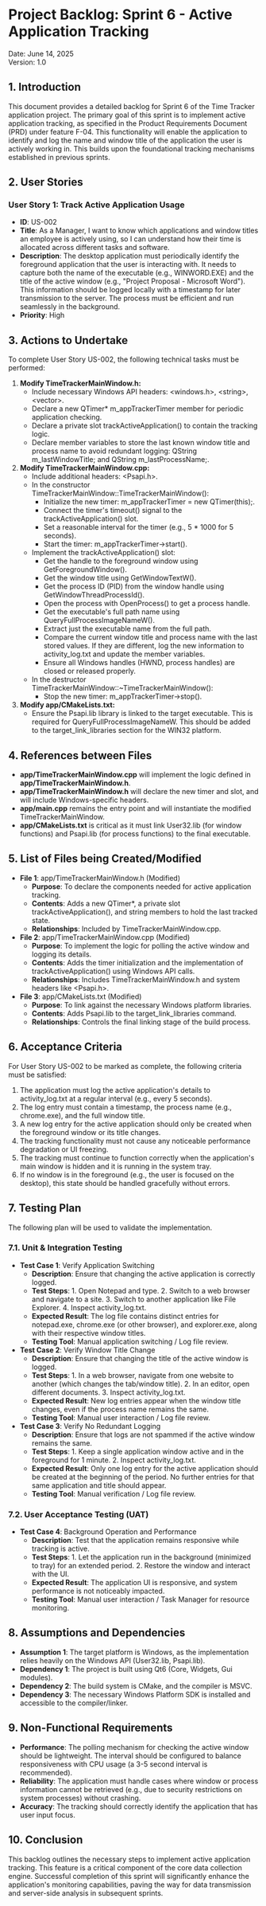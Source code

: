 # **Project Backlog: Sprint 6 \- Active Application Tracking**

Date: June 14, 2025  
Version: 1.0

## **1\. Introduction**

This document provides a detailed backlog for Sprint 6 of the Time Tracker application project. The primary goal of this sprint is to implement active application tracking, as specified in the Product Requirements Document (PRD) under feature F-04. This functionality will enable the application to identify and log the name and window title of the application the user is actively working in. This builds upon the foundational tracking mechanisms established in previous sprints.

## **2\. User Stories**

### **User Story 1: Track Active Application Usage**

* **ID**: US-002  
* **Title**: As a Manager, I want to know which applications and window titles an employee is actively using, so I can understand how their time is allocated across different tasks and software.  
* **Description**: The desktop application must periodically identify the foreground application that the user is interacting with. It needs to capture both the name of the executable (e.g., WINWORD.EXE) and the title of the active window (e.g., "Project Proposal \- Microsoft Word"). This information should be logged locally with a timestamp for later transmission to the server. The process must be efficient and run seamlessly in the background.  
* **Priority**: High

## **3\. Actions to Undertake**

To complete User Story US-002, the following technical tasks must be performed:

1. **Modify TimeTrackerMainWindow.h:**  
   * Include necessary Windows API headers: \<windows.h\>, \<string\>, \<vector\>.  
   * Declare a new QTimer\* m\_appTrackerTimer member for periodic application checking.  
   * Declare a private slot trackActiveApplication() to contain the tracking logic.  
   * Declare member variables to store the last known window title and process name to avoid redundant logging: QString m\_lastWindowTitle; and QString m\_lastProcessName;.  
2. **Modify TimeTrackerMainWindow.cpp:**  
   * Include additional headers: \<Psapi.h\>.  
   * In the constructor TimeTrackerMainWindow::TimeTrackerMainWindow():  
     * Initialize the new timer: m\_appTrackerTimer \= new QTimer(this);.  
     * Connect the timer's timeout() signal to the trackActiveApplication() slot.  
     * Set a reasonable interval for the timer (e.g., 5 \* 1000 for 5 seconds).  
     * Start the timer: m\_appTrackerTimer-\>start().  
   * Implement the trackActiveApplication() slot:  
     * Get the handle to the foreground window using GetForegroundWindow().  
     * Get the window title using GetWindowTextW().  
     * Get the process ID (PID) from the window handle using GetWindowThreadProcessId().  
     * Open the process with OpenProcess() to get a process handle.  
     * Get the executable's full path name using QueryFullProcessImageNameW().  
     * Extract just the executable name from the full path.  
     * Compare the current window title and process name with the last stored values. If they are different, log the new information to activity\_log.txt and update the member variables.  
     * Ensure all Windows handles (HWND, process handles) are closed or released properly.  
   * In the destructor TimeTrackerMainWindow::\~TimeTrackerMainWindow():  
     * Stop the new timer: m\_appTrackerTimer-\>stop().  
3. **Modify app/CMakeLists.txt:**  
   * Ensure the Psapi.lib library is linked to the target executable. This is required for QueryFullProcessImageNameW. This should be added to the target\_link\_libraries section for the WIN32 platform.

## **4\. References between Files**

* **app/TimeTrackerMainWindow.cpp** will implement the logic defined in **app/TimeTrackerMainWindow.h**.  
* **app/TimeTrackerMainWindow.h** will declare the new timer and slot, and will include Windows-specific headers.  
* **app/main.cpp** remains the entry point and will instantiate the modified TimeTrackerMainWindow.  
* **app/CMakeLists.txt** is critical as it must link User32.lib (for window functions) and Psapi.lib (for process functions) to the final executable.

## **5\. List of Files being Created/Modified**

* **File 1**: app/TimeTrackerMainWindow.h (Modified)  
  * **Purpose**: To declare the components needed for active application tracking.  
  * **Contents**: Adds a new QTimer\*, a private slot trackActiveApplication(), and string members to hold the last tracked state.  
  * **Relationships**: Included by TimeTrackerMainWindow.cpp.  
* **File 2**: app/TimeTrackerMainWindow.cpp (Modified)  
  * **Purpose**: To implement the logic for polling the active window and logging its details.  
  * **Contents**: Adds the timer initialization and the implementation of trackActiveApplication() using Windows API calls.  
  * **Relationships**: Includes TimeTrackerMainWindow.h and system headers like \<Psapi.h\>.  
* **File 3**: app/CMakeLists.txt (Modified)  
  * **Purpose**: To link against the necessary Windows platform libraries.  
  * **Contents**: Adds Psapi.lib to the target\_link\_libraries command.  
  * **Relationships**: Controls the final linking stage of the build process.

## **6\. Acceptance Criteria**

For User Story US-002 to be marked as complete, the following criteria must be satisfied:

1. The application must log the active application's details to activity\_log.txt at a regular interval (e.g., every 5 seconds).  
2. The log entry must contain a timestamp, the process name (e.g., chrome.exe), and the full window title.  
3. A new log entry for the active application should only be created when the foreground window or its title changes.  
4. The tracking functionality must not cause any noticeable performance degradation or UI freezing.  
5. The tracking must continue to function correctly when the application's main window is hidden and it is running in the system tray.  
6. If no window is in the foreground (e.g., the user is focused on the desktop), this state should be handled gracefully without errors.

## **7\. Testing Plan**

The following plan will be used to validate the implementation.

### **7.1. Unit & Integration Testing**

* **Test Case 1**: Verify Application Switching  
  * **Description**: Ensure that changing the active application is correctly logged.  
  * **Test Steps**: 1\. Open Notepad and type. 2\. Switch to a web browser and navigate to a site. 3\. Switch to another application like File Explorer. 4\. Inspect activity\_log.txt.  
  * **Expected Result**: The log file contains distinct entries for notepad.exe, chrome.exe (or other browser), and explorer.exe, along with their respective window titles.  
  * **Testing Tool**: Manual application switching / Log file review.  
* **Test Case 2**: Verify Window Title Change  
  * **Description**: Ensure that changing the title of the active window is logged.  
  * **Test Steps**: 1\. In a web browser, navigate from one website to another (which changes the tab/window title). 2\. In an editor, open different documents. 3\. Inspect activity\_log.txt.  
  * **Expected Result**: New log entries appear when the window title changes, even if the process name remains the same.  
  * **Testing Tool**: Manual user interaction / Log file review.  
* **Test Case 3**: Verify No Redundant Logging  
  * **Description**: Ensure that logs are not spammed if the active window remains the same.  
  * **Test Steps**: 1\. Keep a single application window active and in the foreground for 1 minute. 2\. Inspect activity\_log.txt.  
  * **Expected Result**: Only one log entry for the active application should be created at the beginning of the period. No further entries for that same application and title should appear.  
  * **Testing Tool**: Manual verification / Log file review.

### **7.2. User Acceptance Testing (UAT)**

* **Test Case 4**: Background Operation and Performance  
  * **Description**: Test that the application remains responsive while tracking is active.  
  * **Test Steps**: 1\. Let the application run in the background (minimized to tray) for an extended period. 2\. Restore the window and interact with the UI.  
  * **Expected Result**: The application UI is responsive, and system performance is not noticeably impacted.  
  * **Testing Tool**: Manual user interaction / Task Manager for resource monitoring.

## **8\. Assumptions and Dependencies**

* **Assumption 1**: The target platform is Windows, as the implementation relies heavily on the Windows API (User32.lib, Psapi.lib).  
* **Dependency 1**: The project is built using Qt6 (Core, Widgets, Gui modules).  
* **Dependency 2**: The build system is CMake, and the compiler is MSVC.  
* **Dependency 3**: The necessary Windows Platform SDK is installed and accessible to the compiler/linker.

## **9\. Non-Functional Requirements**

* **Performance**: The polling mechanism for checking the active window should be lightweight. The interval should be configured to balance responsiveness with CPU usage (a 3-5 second interval is recommended).  
* **Reliability**: The application must handle cases where window or process information cannot be retrieved (e.g., due to security restrictions on system processes) without crashing.  
* **Accuracy**: The tracking should correctly identify the application that has user input focus.

## **10\. Conclusion**

This backlog outlines the necessary steps to implement active application tracking. This feature is a critical component of the core data collection engine. Successful completion of this sprint will significantly enhance the application's monitoring capabilities, paving the way for data transmission and server-side analysis in subsequent sprints.